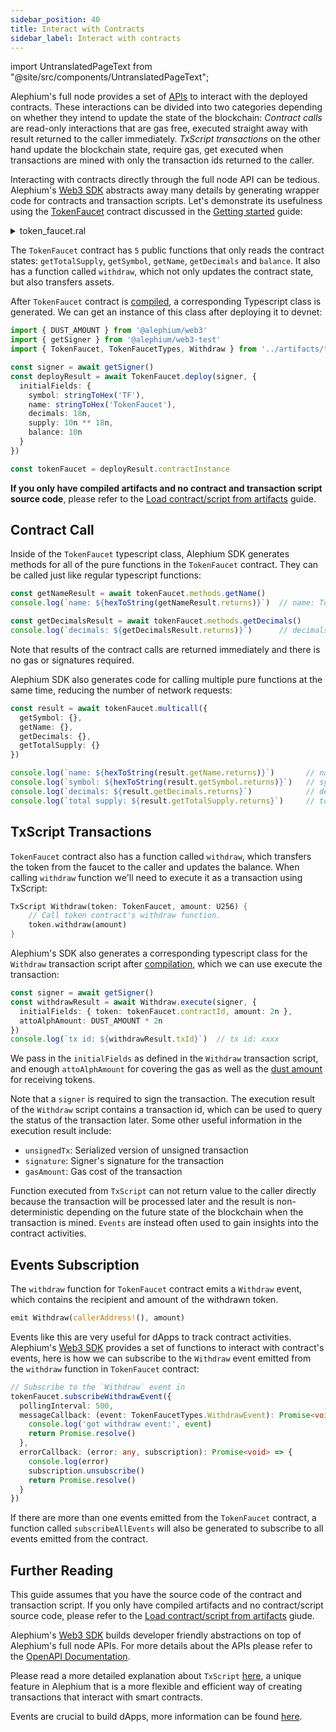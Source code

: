 ```yaml
---
sidebar_position: 40
title: Interact with Contracts
sidebar_label: Interact with contracts
---
```


import UntranslatedPageText from "@site/src/components/UntranslatedPageText";

<UntranslatedPageText />

Alephium's full node provides a set of
[APIs](https://node.mainnet.alephium.org/docs/#/Contracts) to
interact with the deployed contracts. These interactions can be
divided into two categories depending on whether they intend to update
the state of the blockchain: *Contract calls* are read-only
interactions that are gas free, executed straight away with result
returned to the caller immediately. *TxScript transactions* on the
other hand update the blockchain state, require gas, get executed when
transactions are mined with only the transaction ids returned to the
caller.

Interacting with contracts directly through the full node API can be
tedious. Alephium's [Web3 SDK](/sdk/getting-started) abstracts away
many details by generating wrapper code for contracts and transaction
scripts. Let's demonstrate its usefulness using the
[TokenFaucet](https://github.com/alephium/nextjs-template/blob/main/contracts/token.ral)
contract discussed in the [Getting started](/dapps/tutorials/quick-start)
guide:

<details>
<summary>token_faucet.ral</summary>
<p>

```rust
import "std/fungible_token_interface"

// Defines a contract named `TokenFaucet`.
// A contract is a collection of fields (its state) and functions.
// Once deployed, a contract resides at a specific address on the Alephium blockchain.
// Contract fields are permanently stored in contract storage.
// A contract can issue an initial amount of token at its deployment.
Contract TokenFaucet(
    symbol: ByteVec,
    name: ByteVec,
    decimals: U256,
    supply: U256,
    mut balance: U256
) implements IFungibleToken {

    // Events allow for logging of activities on the blockchain.
    // Alephium clients can listen to events in order to react to contract state changes.
    event Withdraw(to: Address, amount: U256)

    enum ErrorCodes {
        InvalidWithdrawAmount = 0
    }

    // A public function that returns the initial supply of the contract's token.
    // Note that the field must be initialized as the amount of the issued token.
    pub fn getTotalSupply() -> U256 {
        return supply
    }

    // A public function that returns the symbol of the token.
    pub fn getSymbol() -> ByteVec {
        return symbol
    }

    // A public function that returns the name of the token.
    pub fn getName() -> ByteVec {
        return name
    }

    // A public function that returns the decimals of the token.
    pub fn getDecimals() -> U256 {
        return decimals
    }

    // A public function that returns the current balance of the contract.
    pub fn balance() -> U256 {
        return balance
    }

    // A public function that transfers tokens to anyone who calls it.
    // The function is annotated with `updateFields = true` as it changes the contract fields.
    // The function is annotated as using contract assets as it does.
    @using(assetsInContract = true, updateFields = true, checkExternalCaller = false)
    pub fn withdraw(amount: U256) -> () {
        // Debug events can be helpful for error analysis
        emit Debug(`The current balance is ${balance}`)

        // Make sure the amount is valid
        assert!(amount <= 2, ErrorCodes.InvalidWithdrawAmount)
        // Functions postfixed with `!` are built-in functions.
        transferTokenFromSelf!(callerAddress!(), selfTokenId!(), amount)
        // Ralph does not allow underflow.
        balance = balance - amount

        // Emit the event defined earlier.
        emit Withdraw(callerAddress!(), amount)
    }
}
```
</p></details>

The `TokenFaucet` contract has `5` public functions that only reads
the contract states: `getTotalSupply`, `getSymbol`, `getName`,
`getDecimals` and `balance`. It also has a function called `withdraw`,
which not only updates the contract state, but also transfers assets.

After `TokenFaucet` contract is
[compiled](/dapps/tutorials/quick-start#compile-your-contract), a
corresponding Typescript class is generated. We can get an instance of
this class after deploying it to devnet:

```typescript
import { DUST_AMOUNT } from '@alephium/web3'
import { getSigner } from '@alephium/web3-test'
import { TokenFaucet, TokenFaucetTypes, Withdraw } from '../artifacts/ts'

const signer = await getSigner()
const deployResult = await TokenFaucet.deploy(signer, {
  initialFields: {
    symbol: stringToHex('TF'),
    name: stringToHex('TokenFaucet'),
    decimals: 18n,
    supply: 10n ** 18n,
    balance: 10n
  }
})

const tokenFaucet = deployResult.contractInstance
```

**If you only have compiled artifacts and no contract and transaction
script source code**, please refer to the [Load contract/script from
artifacts](/dapps/tutorials/dapp-recipes#load-contractscript-from-artifacts)
guide.

## Contract Call

Inside of the `TokenFaucet` typescript class, Alephium SDK generates
methods for all of the pure functions in the `TokenFaucet`
contract. They can be called just like regular typescript functions:

```typescript
const getNameResult = await tokenFaucet.methods.getName()
console.log(`name: ${hexToString(getNameResult.returns)}`)  // name: TokenFaucet

const getDecimalsResult = await tokenFaucet.methods.getDecimals()
console.log(`decimals: ${getDecimalsResult.returns)}`)      // decimals: 18
```

Note that results of the contract calls are returned immediately and
there is no gas or signatures required.

Alephium SDK also generates code for calling multiple pure
functions at the same time, reducing the number of network requests:

```typescript
const result = await tokenFaucet.multicall({
  getSymbol: {},
  getName: {},
  getDecimals: {},
  getTotalSupply: {}
})

console.log(`name: ${hexToString(result.getName.returns)}`)       // name: TokenFaucet
console.log(`symbol: ${hexToString(result.getSymbol.returns)}`)   // symbol: TF
console.log(`decimals: ${result.getDecimals.returns}`)            // decimals: 18
console.log(`total supply: ${result.getTotalSupply.returns}`)     // total supply: 10
```

## TxScript Transactions

`TokenFaucet` contract also has a function called `withdraw`, which
transfers the token from the faucet to the caller and updates the
balance. When calling `withdraw` function we'll need to execute it as
a transaction using TxScript:

```rust
TxScript Withdraw(token: TokenFaucet, amount: U256) {
    // Call token contract's withdraw function.
    token.withdraw(amount)
}
```

Alephium's SDK also generates a corresponding typescript class for the
`Withdraw` transaction script after
[compilation](/dapps/tutorials/quick-start#compile-your-contract), which we
can use execute the transaction:

```typescript
const signer = await getSigner()
const withdrawResult = await Withdraw.execute(signer, {
  initialFields: { token: tokenFaucet.contractId, amount: 2n },
  attoAlphAmount: DUST_AMOUNT * 2n
})
console.log(`tx id: ${withdrawResult.txId}`)  // tx id: xxxx
```

We pass in the `initialFields` as defined in the `Withdraw` transaction
script, and enough `attoAlphAmount` for covering the gas as well as the [dust
amount](/dapps/concepts/dust-amounts) for receiving tokens.

Note that a `signer` is required to sign the transaction. The
execution result of the `Withdraw` script contains a transaction id,
which can be used to query the status of the transaction later. Some
other useful information in the execution result include:

- `unsignedTx`: Serialized version of unsigned transaction
- `signature`: Signer's signature for the transaction
- `gasAmount`: Gas cost of the transaction

Function executed from `TxScript` can not return value to the caller
directly because the transaction will be processed later and the result is
non-deterministic depending on the future state of the blockchain when
the transaction is mined. `Events` are instead often used to gain insights
into the contract activities.

## Events Subscription

The `withdraw` function for `TokenFaucet` contract emits a `Withdraw`
event, which contains the recipient and amount of the withdrawn token.

```rust
emit Withdraw(callerAddress!(), amount)
```

Events like this are very useful for dApps to track contract
activities. Alephium's [Web3 SDK](/sdk/getting-started) provides a set
of functions to interact with contract's events, here is how we can
subscribe to the `Withdraw` event emitted from the `withdraw` function
in `TokenFaucet` contract:


```typescript
// Subscribe to the `Withdraw` event in
tokenFaucet.subscribeWithdrawEvent({
  pollingInterval: 500,
  messageCallback: (event: TokenFaucetTypes.WithdrawEvent): Promise<void> => {
    console.log('got withdraw event:', event)
    return Promise.resolve()
  },
  errorCallback: (error: any, subscription): Promise<void> => {
    console.log(error)
    subscription.unsubscribe()
    return Promise.resolve()
  }
})
```

If there are more than one events emitted from the `TokenFaucet`
contract, a function called `subscribeAllEvents` will also be
generated to subscribe to all events emitted from the contract.

## Further Reading

This guide assumes that you have the source code of the contract and
transaction script. If you only have compiled artifacts and no
contract/script source code, please refer to the [Load contract/script
from
artifacts](/dapps/tutorials/dapp-recipes#load-contractscript-from-artifacts) giude.

Alephium's [Web3 SDK](/sdk/getting-started) builds developer friendly
abstractions on top of Alephium's full node APIs. For more details
about the APIs please refer to the [OpenAPI
Documentation](https://node.mainnet.alephium.org/docs).

Please read a more detailed explanation about `TxScript`
[here](/dapps/concepts/programming-model#txscript), a unique feature in
Alephium that is a more flexible and efficient way of creating
transactions that interact with smart contracts.

Events are crucial to build dApps, more information can be found
[here](/sdk/events). 
